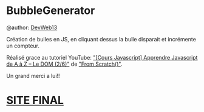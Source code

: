 # BubbleGenerator

@author: [DevWeb13](https://twitter.com/DeveloppementW1)

Création de bulles en JS, en cliquant dessus la bulle disparait et incrémente un compteur. 

Réalisé grace au tutoriel YouTube: ["[Cours Javascript] Apprendre Javascript de A à Z – Le DOM (2/6)"](https://www.youtube.com/watch?v=6q-zt0aQ74U&list=PLEiMYEzpB4QuS8AXU9eAz1aw_WBknPn1E&index=2) de ["From Scratch()"]( https://twitter.com/KobeKenjo).

Un grand merci a lui!!

# [SITE FINAL](https://devweb13.github.io/SidebarHamburger/)
